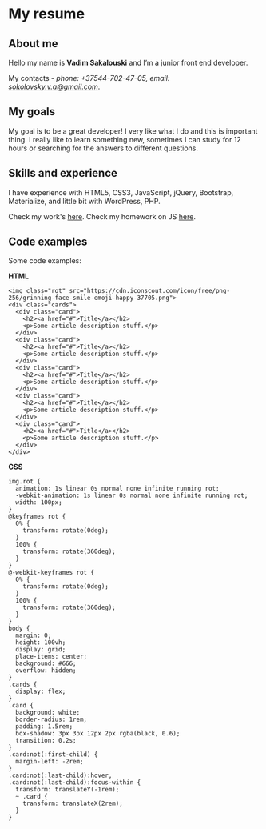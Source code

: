 # My resume  
  
## About me  
  
Hello my name is **Vadim Sakalouski** and I’m a junior front end developer.  
  
My contacts - *phone: +37544-702-47-05, email: sokolovsky.v.a@gmail.com*.  
  
## My goals  
  
My goal is to be a great developer! I very like what I do and this is important thing. I really like to learn something new, sometimes I can study for 12 hours or searching for the answers to different questions.  

## Skills and experience

I have experience with HTML5, CSS3, JavaScript, jQuery, Bootstrap, Materialize, and little bit with WordPress, PHP.  
  
Check my work's [here](https://github.com/SokolovskyVadim/SokolovskyVadim.github.io).
Check my homework on JS [here](https://repl.it/repls).
  
## Code examples 
  
Some code examples:
  
**HTML**  
  
```
<img class="rot" src="https://cdn.iconscout.com/icon/free/png-256/grinning-face-smile-emoji-happy-37705.png">
<div class="cards">
  <div class="card">
    <h2><a href="#">Title</a></h2>
    <p>Some article description stuff.</p>
  </div>
  <div class="card">
    <h2><a href="#">Title</a></h2>
    <p>Some article description stuff.</p>
  </div>
  <div class="card">
    <h2><a href="#">Title</a></h2>
    <p>Some article description stuff.</p>
  </div>
  <div class="card">
    <h2><a href="#">Title</a></h2>
    <p>Some article description stuff.</p>
  </div>
  <div class="card">
    <h2><a href="#">Title</a></h2>
    <p>Some article description stuff.</p>
  </div>
</div>
```
  
**CSS**  
  
```
img.rot {
  animation: 1s linear 0s normal none infinite running rot;
  -webkit-animation: 1s linear 0s normal none infinite running rot;
  width: 100px;
}
@keyframes rot {
  0% {
    transform: rotate(0deg);
  }
  100% {
    transform: rotate(360deg);
  }
}
@-webkit-keyframes rot {
  0% {
    transform: rotate(0deg);
  }
  100% {
    transform: rotate(360deg);
  }
}
body {
  margin: 0;
  height: 100vh;
  display: grid;
  place-items: center;
  background: #666;
  overflow: hidden;
}
.cards {
  display: flex;
}
.card {
  background: white;
  border-radius: 1rem;
  padding: 1.5rem;
  box-shadow: 3px 3px 12px 2px rgba(black, 0.6);
  transition: 0.2s;
}
.card:not(:first-child) {
  margin-left: -2rem;
}
.card:not(:last-child):hover,
.card:not(:last-child):focus-within {
  transform: translateY(-1rem);
  ~ .card {
    transform: translateX(2rem);
  }
}
```
  